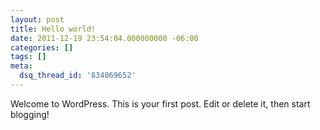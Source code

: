 ```yaml
---
layout: post
title: Hello world!
date: 2011-12-19 23:54:04.000000000 -06:00
categories: []
tags: []
meta:
  dsq_thread_id: '834069652'
---
```


Welcome to WordPress. This is your first post. Edit or delete it, then start blogging!
